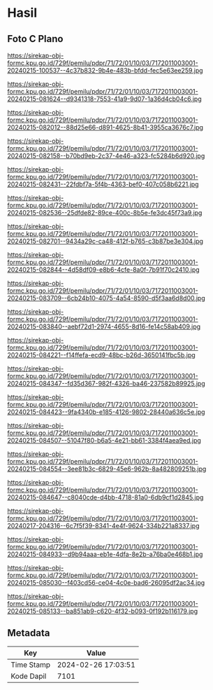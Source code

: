 # Hasil

## Foto C Plano

https://sirekap-obj-formc.kpu.go.id/729f/pemilu/pdpr/71/72/01/10/03/7172011003001-20240215-100537--4c37b832-9b4e-483b-bfdd-fec5e63ee259.jpg

https://sirekap-obj-formc.kpu.go.id/729f/pemilu/pdpr/71/72/01/10/03/7172011003001-20240215-081624--d9341318-7553-41a9-9d07-1a36d4cb04c6.jpg

https://sirekap-obj-formc.kpu.go.id/729f/pemilu/pdpr/71/72/01/10/03/7172011003001-20240215-082012--88d25e66-d891-4625-8b41-3955ca3676c7.jpg

https://sirekap-obj-formc.kpu.go.id/729f/pemilu/pdpr/71/72/01/10/03/7172011003001-20240215-082158--b70bd9eb-2c37-4e46-a323-fc5284b6d920.jpg

https://sirekap-obj-formc.kpu.go.id/729f/pemilu/pdpr/71/72/01/10/03/7172011003001-20240215-082431--22fdbf7a-5f4b-4363-bef0-407c058b6221.jpg

https://sirekap-obj-formc.kpu.go.id/729f/pemilu/pdpr/71/72/01/10/03/7172011003001-20240215-082536--25dfde82-89ce-400c-8b5e-fe3dc45f73a9.jpg

https://sirekap-obj-formc.kpu.go.id/729f/pemilu/pdpr/71/72/01/10/03/7172011003001-20240215-082701--9434a29c-ca48-412f-b765-c3b87be3e304.jpg

https://sirekap-obj-formc.kpu.go.id/729f/pemilu/pdpr/71/72/01/10/03/7172011003001-20240215-082844--4d58df09-e8b6-4cfe-8a0f-7b91f70c2410.jpg

https://sirekap-obj-formc.kpu.go.id/729f/pemilu/pdpr/71/72/01/10/03/7172011003001-20240215-083709--6cb24b10-4075-4a54-8590-d5f3aa6d8d00.jpg

https://sirekap-obj-formc.kpu.go.id/729f/pemilu/pdpr/71/72/01/10/03/7172011003001-20240215-083840--aebf72d1-2974-4655-8d16-fe14c58ab409.jpg

https://sirekap-obj-formc.kpu.go.id/729f/pemilu/pdpr/71/72/01/10/03/7172011003001-20240215-084221--f14ffefa-ecd9-48bc-b26d-3650141fbc5b.jpg

https://sirekap-obj-formc.kpu.go.id/729f/pemilu/pdpr/71/72/01/10/03/7172011003001-20240215-084347--fd35d367-982f-4326-ba46-237582b89925.jpg

https://sirekap-obj-formc.kpu.go.id/729f/pemilu/pdpr/71/72/01/10/03/7172011003001-20240215-084423--9fa4340b-e185-4126-9802-28440a636c5e.jpg

https://sirekap-obj-formc.kpu.go.id/729f/pemilu/pdpr/71/72/01/10/03/7172011003001-20240215-084507--51047f80-b6a5-4e21-bb61-3384f4aea9ed.jpg

https://sirekap-obj-formc.kpu.go.id/729f/pemilu/pdpr/71/72/01/10/03/7172011003001-20240215-084554--3ee81b3c-6829-45e6-962b-8a482809251b.jpg

https://sirekap-obj-formc.kpu.go.id/729f/pemilu/pdpr/71/72/01/10/03/7172011003001-20240215-084647--c8040cde-d4bb-4718-81a0-6db9cf1d2845.jpg

https://sirekap-obj-formc.kpu.go.id/729f/pemilu/pdpr/71/72/01/10/03/7172011003001-20240217-204316--6c7f5f39-8341-4e4f-9624-334b221a8337.jpg

https://sirekap-obj-formc.kpu.go.id/729f/pemilu/pdpr/71/72/01/10/03/7172011003001-20240215-084933--d9b94aaa-eb1e-4dfa-8e2b-a76ba0e468b1.jpg

https://sirekap-obj-formc.kpu.go.id/729f/pemilu/pdpr/71/72/01/10/03/7172011003001-20240215-085030--f403cd56-ce04-4c0e-bad6-26095df2ac34.jpg

https://sirekap-obj-formc.kpu.go.id/729f/pemilu/pdpr/71/72/01/10/03/7172011003001-20240215-085133--ba851ab9-c620-4f32-b093-0f192b116179.jpg


## Metadata

| Key        | Value               |
| ---------- | ------------------- |
| Time Stamp | 2024-02-26 17:03:51 |
| Kode Dapil | 7101                |



